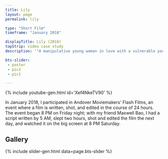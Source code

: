 ```yaml
---
title: Lily
layout: page
permalink: lily

type: "Short Film"
timeframe: "January 2018"

displayTitle: Lily (2018)
topStrip: video case study
description: '"A manipulative young woman in love with a vulnerable young man is nothing like she seems." A short film made in 24 hours.'

bts-slider:
 - poster
 - pic2
 - pic1

---
```


{% include youtube-gen.html id='Xef4NkeTV90' %}

In January 2018, I participated in Andover Moviemakers' Flash Films, an event where a film is written, shot, and edited in the course of 24 hours. The event began 8 PM on Friday night; with my friend Maxwell Bao, I had a script written by 5 AM, slept two hours, shot and edited the film the next day, and watched it on the big screen at 8 PM Saturday.

## Gallery

{% include slider-gen.html data=page.bts-slider %}

